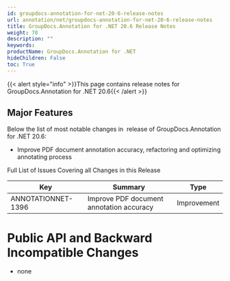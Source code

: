 ```yaml
---
id: groupdocs-annotation-for-net-20-6-release-notes
url: annotation/net/groupdocs-annotation-for-net-20-6-release-notes
title: GroupDocs.Annotation for .NET 20.6 Release Notes
weight: 70
description: ""
keywords: 
productName: GroupDocs.Annotation for .NET
hideChildren: False
toc: True
---
```


{{< alert style="info" >}}This page contains release notes for GroupDocs.Annotation for .NET 20.6{{< /alert >}}

## Major Features
Below the list of most notable changes in  release of GroupDocs.Annotation for .NET 20.6:

*   Improve PDF document annotation accuracy, refactoring and optimizing annotating process

Full List of Issues Covering all Changes in this Release 

| Key | Summary | Type |
| --- | --- | --- |
| ANNOTATIONNET-1396 | Improve PDF document annotation accuracy | Improvement |

# Public API and Backward Incompatible Changes
*   none
